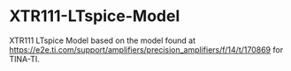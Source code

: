 # XTR111-LTspice-Model
XTR111 LTspice Model based on the model found at https://e2e.ti.com/support/amplifiers/precision_amplifiers/f/14/t/170869 for TINA-TI.
